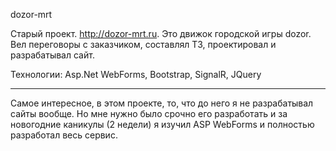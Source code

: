 dozor-mrt

Старый проект. http://dozor-mrt.ru. Это движок городской игры dozor. Вел переговоры с заказчиком, составлял ТЗ, проектировал и разрабатывал сайт.

Технологии: Asp.Net WebForms, Bootstrap, SignalR, JQuery

- - - - - -

Самое интересное, в этом проекте, то, что до него я не разрабатывал сайты вообще. Но мне нужно было срочно его разработать и за новогодние каникулы (2 недели) я изучил ASP WebForms и полностью разработал весь сервис.